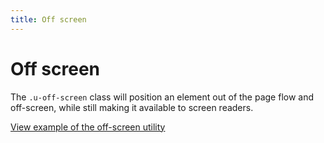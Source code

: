 ```yaml
---
title: Off screen
---
```


# Off screen

The `.u-off-screen` class will position an element out of the page flow and off-screen, while still making it available to screen readers.

<a href="https://ubuntudesign.github.io/vanilla-framework/examples/utilities/off-screen/"
    class="js-example">
    View example of the off-screen utility
</a>